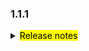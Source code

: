 <!--
 Licensed to the Apache Software Foundation (ASF) under one or more
 contributor license agreements.  See the NOTICE file distributed with
 this work for additional information regarding copyright ownership.
 The ASF licenses this file to You under the Apache License, Version 2.0
 (the "License"); you may not use this file except in compliance with
 the License.  You may obtain a copy of the License at

     http://www.apache.org/licenses/LICENSE-2.0

 Unless required by applicable law or agreed to in writing, software
 distributed under the License is distributed on an "AS IS" BASIS,
 WITHOUT WARRANTIES OR CONDITIONS OF ANY KIND, either express or implied.
 See the License for the specific language governing permissions and
 limitations under the License.
 -->

### 1.1.1

<details>	
  <summary><mark>Release notes</mark></summary>

### Seata-go 1.1.1

Seata-go 1.1.1 Released.

Seata-go is an easy-to-use, high-performance, open source distributed transaction solution.

The version is updated as follows:

### feature：

- [[#534](https://github.com/seata/seata-go/pull/534)] add xid loadbalance
- [[#535](https://github.com/seata/seata-go/pull/535)] integrate test
- [[#536](https://github.com/seata/seata-go/pull/536)] fix go import
- [[#540](https://github.com/seata/seata-go/pull/540)] fix init panic 
- [[#542](https://github.com/seata/seata-go/pull/542)] fix the conflict
- [[#545](https://github.com/seata/seata-go/pull/545)] fix get db version bug 
- [[#547](https://github.com/seata/seata-go/pull/547)] fix xa start bug
- [[#548](https://github.com/seata/seata-go/pull/548)] feat: ✨ fix
### bugfix：

- [[#532](https://github.com/seata/seata-go/pull/532)] fix: remove duplicate code

### optimize:

- [[#525](https://github.com/seata/seata-go/pull/456)] optimize(undo): change default parser name to json from jackson

### test:


### doc:
- [[#550](https://github.com/seata/seata-go/pull/550)] add change-log of version 1.1.1


### contributors:

Thanks to these contributors for their code commits. Please report an unintended omission.

- [luky116](https://github.com/luky116)
- [georgehao](https://github.com/georgehao)
- [jasondeng1997](https://github.com/jasondeng1997)
- [106umao](https://github.com/106umao)
- [wang1309](https://github.com/wang1309)
- [iSuperCoder](https://github.com/iSuperCoder)
- [Charlie17Li](https://github.com/Charlie17Li)
- [Code-Fight](https://github.com/Code-Fight)
- [Kirhaku](https://github.com/Kirhaku)
- [Vaderkai](https://github.com/VaderKai)


Also, we receive many valuable issues, questions and advices from our community. Thanks all.

</detail>
